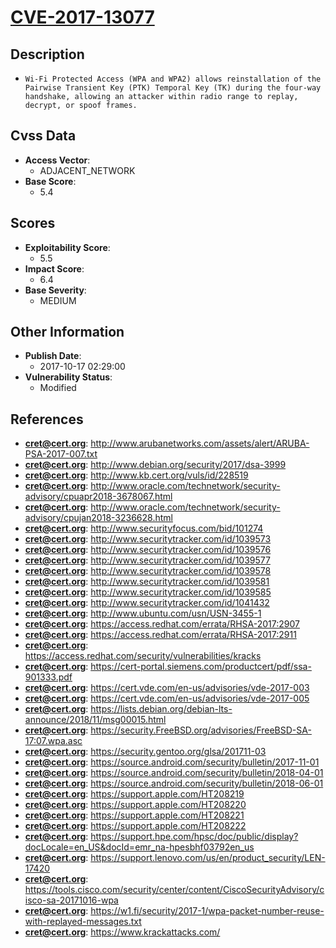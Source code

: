 
# [CVE-2017-13077](http://www.arubanetworks.com/assets/alert/ARUBA-PSA-2017-007.txt)

## Description

- `Wi-Fi Protected Access (WPA and WPA2) allows reinstallation of the Pairwise Transient Key (PTK) Temporal Key (TK) during the four-way handshake, allowing an attacker within radio range to replay, decrypt, or spoof frames.`

## Cvss Data

- **Access Vector**:
  - ADJACENT_NETWORK
- **Base Score**:
  - 5.4

## Scores

- **Exploitability Score**:
  - 5.5
- **Impact Score**:
  - 6.4
- **Base Severity**:
  - MEDIUM

## Other Information

- **Publish Date**:
  - 2017-10-17 02:29:00
- **Vulnerability Status**:
  - Modified

## References

- **cret@cert.org**: http://www.arubanetworks.com/assets/alert/ARUBA-PSA-2017-007.txt
- **cret@cert.org**: http://www.debian.org/security/2017/dsa-3999
- **cret@cert.org**: http://www.kb.cert.org/vuls/id/228519
- **cret@cert.org**: http://www.oracle.com/technetwork/security-advisory/cpuapr2018-3678067.html
- **cret@cert.org**: http://www.oracle.com/technetwork/security-advisory/cpujan2018-3236628.html
- **cret@cert.org**: http://www.securityfocus.com/bid/101274
- **cret@cert.org**: http://www.securitytracker.com/id/1039573
- **cret@cert.org**: http://www.securitytracker.com/id/1039576
- **cret@cert.org**: http://www.securitytracker.com/id/1039577
- **cret@cert.org**: http://www.securitytracker.com/id/1039578
- **cret@cert.org**: http://www.securitytracker.com/id/1039581
- **cret@cert.org**: http://www.securitytracker.com/id/1039585
- **cret@cert.org**: http://www.securitytracker.com/id/1041432
- **cret@cert.org**: http://www.ubuntu.com/usn/USN-3455-1
- **cret@cert.org**: https://access.redhat.com/errata/RHSA-2017:2907
- **cret@cert.org**: https://access.redhat.com/errata/RHSA-2017:2911
- **cret@cert.org**: https://access.redhat.com/security/vulnerabilities/kracks
- **cret@cert.org**: https://cert-portal.siemens.com/productcert/pdf/ssa-901333.pdf
- **cret@cert.org**: https://cert.vde.com/en-us/advisories/vde-2017-003
- **cret@cert.org**: https://cert.vde.com/en-us/advisories/vde-2017-005
- **cret@cert.org**: https://lists.debian.org/debian-lts-announce/2018/11/msg00015.html
- **cret@cert.org**: https://security.FreeBSD.org/advisories/FreeBSD-SA-17:07.wpa.asc
- **cret@cert.org**: https://security.gentoo.org/glsa/201711-03
- **cret@cert.org**: https://source.android.com/security/bulletin/2017-11-01
- **cret@cert.org**: https://source.android.com/security/bulletin/2018-04-01
- **cret@cert.org**: https://source.android.com/security/bulletin/2018-06-01
- **cret@cert.org**: https://support.apple.com/HT208219
- **cret@cert.org**: https://support.apple.com/HT208220
- **cret@cert.org**: https://support.apple.com/HT208221
- **cret@cert.org**: https://support.apple.com/HT208222
- **cret@cert.org**: https://support.hpe.com/hpsc/doc/public/display?docLocale=en_US&docId=emr_na-hpesbhf03792en_us
- **cret@cert.org**: https://support.lenovo.com/us/en/product_security/LEN-17420
- **cret@cert.org**: https://tools.cisco.com/security/center/content/CiscoSecurityAdvisory/cisco-sa-20171016-wpa
- **cret@cert.org**: https://w1.fi/security/2017-1/wpa-packet-number-reuse-with-replayed-messages.txt
- **cret@cert.org**: https://www.krackattacks.com/
